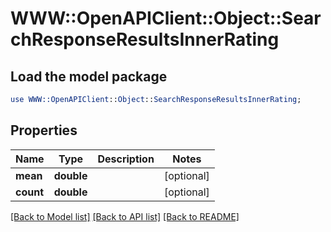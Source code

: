 # WWW::OpenAPIClient::Object::SearchResponseResultsInnerRating

## Load the model package
```perl
use WWW::OpenAPIClient::Object::SearchResponseResultsInnerRating;
```

## Properties
Name | Type | Description | Notes
------------ | ------------- | ------------- | -------------
**mean** | **double** |  | [optional] 
**count** | **double** |  | [optional] 

[[Back to Model list]](../README.md#documentation-for-models) [[Back to API list]](../README.md#documentation-for-api-endpoints) [[Back to README]](../README.md)


